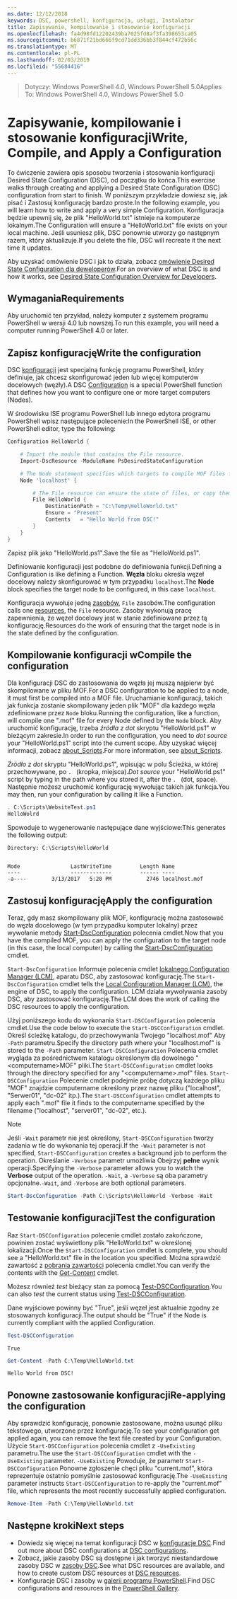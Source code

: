 ```yaml
---
ms.date: 12/12/2018
keywords: DSC, powershell, konfiguracja, usługi, Instalator
title: Zapisywanie, kompilowanie i stosowanie konfiguracji
ms.openlocfilehash: fa4d98fd12202439ba7025fd8af3fa398653ca05
ms.sourcegitcommit: b6871f21bd666f9cd71dd336bb3f844cf472b56c
ms.translationtype: MT
ms.contentlocale: pl-PL
ms.lasthandoff: 02/03/2019
ms.locfileid: "55684416"
---
```

> <span data-ttu-id="04afc-103">Dotyczy: Windows PowerShell 4.0, Windows PowerShell 5.0</span><span class="sxs-lookup"><span data-stu-id="04afc-103">Applies To: Windows PowerShell 4.0, Windows PowerShell 5.0</span></span>

# <a name="write-compile-and-apply-a-configuration"></a><span data-ttu-id="04afc-104">Zapisywanie, kompilowanie i stosowanie konfiguracji</span><span class="sxs-lookup"><span data-stu-id="04afc-104">Write, Compile, and Apply a Configuration</span></span>

<span data-ttu-id="04afc-105">To ćwiczenie zawiera opis sposobu tworzenia i stosowania konfiguracji Desired State Configuration (DSC), od początku do końca.</span><span class="sxs-lookup"><span data-stu-id="04afc-105">This exercise walks through creating and applying a Desired State Configuration (DSC) configuration from start to finish.</span></span>
<span data-ttu-id="04afc-106">W poniższym przykładzie dowiesz się, jak pisać i Zastosuj konfigurację bardzo proste.</span><span class="sxs-lookup"><span data-stu-id="04afc-106">In the following example, you will learn how to write and apply a very simple Configuration.</span></span> <span data-ttu-id="04afc-107">Konfiguracja będzie upewnij się, że plik "HelloWorld.txt" istnieje na komputerze lokalnym.</span><span class="sxs-lookup"><span data-stu-id="04afc-107">The Configuration will ensure a "HelloWorld.txt" file exists on your local machine.</span></span> <span data-ttu-id="04afc-108">Jeśli usuniesz plik, DSC ponownie utworzy go następnym razem, który aktualizuje.</span><span class="sxs-lookup"><span data-stu-id="04afc-108">If you delete the file, DSC will recreate it the next time it updates.</span></span>

<span data-ttu-id="04afc-109">Aby uzyskać omówienie DSC i jak to działa, zobacz [omówienie Desired State Configuration dla deweloperów](../overview/overview.md).</span><span class="sxs-lookup"><span data-stu-id="04afc-109">For an overview of what DSC is and how it works, see [Desired State Configuration Overview for Developers](../overview/overview.md).</span></span>

## <a name="requirements"></a><span data-ttu-id="04afc-110">Wymagania</span><span class="sxs-lookup"><span data-stu-id="04afc-110">Requirements</span></span>

<span data-ttu-id="04afc-111">Aby uruchomić ten przykład, należy komputer z systemem programu PowerShell w wersji 4.0 lub nowszej.</span><span class="sxs-lookup"><span data-stu-id="04afc-111">To run this example, you will need a computer running PowerShell 4.0 or later.</span></span>

## <a name="write-the-configuration"></a><span data-ttu-id="04afc-112">Zapisz konfigurację</span><span class="sxs-lookup"><span data-stu-id="04afc-112">Write the configuration</span></span>

<span data-ttu-id="04afc-113">DSC [konfiguracji](configurations.md) jest specjalną funkcję programu PowerShell, który definiuje, jak chcesz skonfigurować jeden lub więcej komputerów docelowych (węzły).</span><span class="sxs-lookup"><span data-stu-id="04afc-113">A DSC [Configuration](configurations.md) is a special PowerShell function that defines how you want to configure one or more target computers (Nodes).</span></span>

<span data-ttu-id="04afc-114">W środowisku ISE programu PowerShell lub innego edytora programu PowerShell wpisz następujące polecenie:</span><span class="sxs-lookup"><span data-stu-id="04afc-114">In the PowerShell ISE, or other PowerShell editor, type the following:</span></span>

```powershell
Configuration HelloWorld {

    # Import the module that contains the File resource.
    Import-DscResource -ModuleName PsDesiredStateConfiguration

    # The Node statement specifies which targets to compile MOF files for, when this configuration is executed.
    Node 'localhost' {

        # The File resource can ensure the state of files, or copy them from a source to a destination with persistent updates.
        File HelloWorld {
            DestinationPath = "C:\Temp\HelloWorld.txt"
            Ensure = "Present"
            Contents   = "Hello World from DSC!"
        }
    }
}
```

<span data-ttu-id="04afc-115">Zapisz plik jako "HelloWorld.ps1".</span><span class="sxs-lookup"><span data-stu-id="04afc-115">Save the file as "HelloWorld.ps1".</span></span>

<span data-ttu-id="04afc-116">Definiowanie konfiguracji jest podobne do definiowania funkcji.</span><span class="sxs-lookup"><span data-stu-id="04afc-116">Defining a Configuration is like defining a Function.</span></span> <span data-ttu-id="04afc-117">**Węzła** bloku określa węzeł docelowy należy skonfigurować w tym przypadku `localhost`.</span><span class="sxs-lookup"><span data-stu-id="04afc-117">The **Node** block specifies the target node to be configured, in this case `localhost`.</span></span>

<span data-ttu-id="04afc-118">Konfiguracja wywołuje jedną [zasobów](../resources/resources.md), `File` zasobów.</span><span class="sxs-lookup"><span data-stu-id="04afc-118">The configuration calls one [resources](../resources/resources.md), the `File` resource.</span></span> <span data-ttu-id="04afc-119">Zasoby wykonują pracę zapewnienia, że węzeł docelowy jest w stanie zdefiniowane przez tą konfigurację.</span><span class="sxs-lookup"><span data-stu-id="04afc-119">Resources do the work of ensuring that the target node is in the state defined by the configuration.</span></span>

## <a name="compile-the-configuration"></a><span data-ttu-id="04afc-120">Kompilowanie konfiguracji w</span><span class="sxs-lookup"><span data-stu-id="04afc-120">Compile the configuration</span></span>

<span data-ttu-id="04afc-121">Dla konfiguracji DSC do zastosowania do węzła jej muszą najpierw być skompilowane w pliku MOF.</span><span class="sxs-lookup"><span data-stu-id="04afc-121">For a DSC configuration to be applied to a node, it must first be compiled into a MOF file.</span></span>
<span data-ttu-id="04afc-122">Uruchamianie konfiguracji, takich jak funkcja zostanie skompilowany jeden plik "MOF" dla każdego węzła zdefiniowane przez `Node` bloku.</span><span class="sxs-lookup"><span data-stu-id="04afc-122">Running the configuration, like a function, will compile one ".mof" file for every Node defined by the `Node` block.</span></span>
<span data-ttu-id="04afc-123">Aby uruchomić konfigurację, trzeba *źródła z dot* skryptu "HelloWorld.ps1" w bieżącym zakresie.</span><span class="sxs-lookup"><span data-stu-id="04afc-123">In order to run the configuration, you need to *dot source* your "HelloWorld.ps1" script into the current scope.</span></span>
<span data-ttu-id="04afc-124">Aby uzyskać więcej informacji, zobacz [about_Scripts](/powershell/module/microsoft.powershell.core/about/about_scripts?view=powershell-6#script-scope-and-dot-sourcing).</span><span class="sxs-lookup"><span data-stu-id="04afc-124">For more information, see [about_Scripts](/powershell/module/microsoft.powershell.core/about/about_scripts?view=powershell-6#script-scope-and-dot-sourcing).</span></span>

<span data-ttu-id="04afc-125">*Źródło z dot* skryptu "HelloWorld.ps1", wpisując w polu Ścieżka, w której przechowywane, po `. ` (kropka, miejsca).</span><span class="sxs-lookup"><span data-stu-id="04afc-125">*Dot source* your "HelloWorld.ps1" script by typing in the path where you stored it, after the `. ` (dot, space).</span></span> <span data-ttu-id="04afc-126">Następnie możesz uruchomić konfigurację wywołując takich jak funkcja.</span><span class="sxs-lookup"><span data-stu-id="04afc-126">You may then, run your configuration by calling it like a Function.</span></span>

```powershell
. C:\Scripts\WebsiteTest.ps1
HelloWolrd
```

<span data-ttu-id="04afc-127">Spowoduje to wygenerowanie następujące dane wyjściowe:</span><span class="sxs-lookup"><span data-stu-id="04afc-127">This generates the following output:</span></span>

```output
Directory: C:\Scripts\HelloWorld


Mode                LastWriteTime         Length Name
----                -------------         ------ ----
-a----        3/13/2017   5:20 PM           2746 localhost.mof
```

## <a name="apply-the-configuration"></a><span data-ttu-id="04afc-128">Zastosuj konfigurację</span><span class="sxs-lookup"><span data-stu-id="04afc-128">Apply the configuration</span></span>

<span data-ttu-id="04afc-129">Teraz, gdy masz skompilowany plik MOF, konfigurację można zastosować do węzła docelowego (w tym przypadku komputer lokalny) przez wywołanie metody [Start-DscConfiguration](/powershell/module/psdesiredstateconfiguration/start-dscconfiguration) polecenia cmdlet.</span><span class="sxs-lookup"><span data-stu-id="04afc-129">Now that you have the compiled MOF, you can apply the configuration to the target node (in this case, the local computer) by calling the [Start-DscConfiguration](/powershell/module/psdesiredstateconfiguration/start-dscconfiguration) cmdlet.</span></span>

<span data-ttu-id="04afc-130">`Start-DscConfiguration` Informuje polecenia cmdlet [lokalnego Configuration Manager (LCM)](../managing-nodes/metaConfig.md), aparatu DSC, aby zastosować konfigurację.</span><span class="sxs-lookup"><span data-stu-id="04afc-130">The `Start-DscConfiguration` cmdlet tells the [Local Configuration Manager (LCM)](../managing-nodes/metaConfig.md), the engine of DSC, to apply the configuration.</span></span>
<span data-ttu-id="04afc-131">LCM działa wywoływania zasoby DSC, aby zastosować konfigurację.</span><span class="sxs-lookup"><span data-stu-id="04afc-131">The LCM does the work of calling the DSC resources to apply the configuration.</span></span>

<span data-ttu-id="04afc-132">Użyj poniższego kodu do wykonania `Start-DSCConfiguration` polecenia cmdlet.</span><span class="sxs-lookup"><span data-stu-id="04afc-132">Use the code below to execute the `Start-DSCConfiguration` cmdlet.</span></span> <span data-ttu-id="04afc-133">Określ ścieżkę katalogu, do przechowywania Twojego "localhost.mof" Aby `-Path` parametru.</span><span class="sxs-lookup"><span data-stu-id="04afc-133">Specify the directory path where your "localhost.mof" is stored to the `-Path` parameter.</span></span> <span data-ttu-id="04afc-134">`Start-DSCConfiguration` Polecenia cmdlet wygląda za pośrednictwem katalogu określonym dla dowolnego "\<computername\>MOF" pliki.</span><span class="sxs-lookup"><span data-stu-id="04afc-134">The `Start-DSCConfiguration` cmdlet looks through the directory specified for any "\<computername\>.mof" files.</span></span> <span data-ttu-id="04afc-135">`Start-DSCConfiguration` Polecenie cmdlet podejmie próbę dotyczą każdego pliku "MOF" znajdzie computername określony przez nazwę pliku ("localhost", "Serwer01", "dc-02" itp.).</span><span class="sxs-lookup"><span data-stu-id="04afc-135">The `Start-DSCConfiguration` cmdlet attempts to apply each ".mof" file it finds to the computername specified by the filename ("localhost", "server01", "dc-02", etc.).</span></span>

> [!NOTE]
> <span data-ttu-id="04afc-136">Jeśli `-Wait` parametr nie jest określony, `Start-DSCConfiguration` tworzy zadania w tle do wykonania tej operacji.</span><span class="sxs-lookup"><span data-stu-id="04afc-136">If the `-Wait` parameter is not specified, `Start-DSCConfiguration` creates a background job to perform the operation.</span></span> <span data-ttu-id="04afc-137">Określanie `-Verbose` parametr umożliwia Obejrzyj **pełne** wynik operacji.</span><span class="sxs-lookup"><span data-stu-id="04afc-137">Specifying the `-Verbose` parameter allows you to watch the **Verbose** output of the operation.</span></span> <span data-ttu-id="04afc-138">`-Wait`, a `-Verbose` są oba parametry opcjonalne.</span><span class="sxs-lookup"><span data-stu-id="04afc-138">`-Wait`, and `-Verbose` are both optional parameters.</span></span>

```powershell
Start-DscConfiguration -Path C:\Scripts\HelloWorld -Verbose -Wait
```

## <a name="test-the-configuration"></a><span data-ttu-id="04afc-139">Testowanie konfiguracji</span><span class="sxs-lookup"><span data-stu-id="04afc-139">Test the configuration</span></span>

<span data-ttu-id="04afc-140">Raz `Start-DSCConfiguration` polecenie cmdlet zostało zakończone, powinien zostać wyświetlony plik "HelloWorld.txt" w określonej lokalizacji.</span><span class="sxs-lookup"><span data-stu-id="04afc-140">Once the `Start-DSCConfiguration` cmdlet is complete, you should see a "HelloWorld.txt" file in the location you specified.</span></span> <span data-ttu-id="04afc-141">Można sprawdzić zawartość z [pobrania zawartości](/powershell/module/microsoft.powershell.management/get-content) polecenia cmdlet.</span><span class="sxs-lookup"><span data-stu-id="04afc-141">You can verify the contents with the [Get-Content](/powershell/module/microsoft.powershell.management/get-content) cmdlet.</span></span>

<span data-ttu-id="04afc-142">Możesz również *test* bieżący stan za pomocą [Test-DSCConfiguration](/powershell/module/psdesiredstateconfiguration/Test-DSCConfiguration).</span><span class="sxs-lookup"><span data-stu-id="04afc-142">You can also *test* the current status using [Test-DSCConfiguration](/powershell/module/psdesiredstateconfiguration/Test-DSCConfiguration).</span></span>

<span data-ttu-id="04afc-143">Dane wyjściowe powinny być "True", jeśli węzeł jest aktualnie zgodny ze stosowanych konfiguracji.</span><span class="sxs-lookup"><span data-stu-id="04afc-143">The output should be "True" if the Node is currently compliant with the applied Configuration.</span></span>

```powershell
Test-DSCConfiguration
```

```output
True
```

```powershell
Get-Content -Path C:\Temp\HelloWorld.txt
```

```output
Hello World from DSC!
```

## <a name="re-applying-the-configuration"></a><span data-ttu-id="04afc-144">Ponowne zastosowanie konfiguracji</span><span class="sxs-lookup"><span data-stu-id="04afc-144">Re-applying the configuration</span></span>

<span data-ttu-id="04afc-145">Aby sprawdzić konfigurację, ponownie zastosowane, można usunąć pliku tekstowego, utworzone przez konfigurację.</span><span class="sxs-lookup"><span data-stu-id="04afc-145">To see your configuration get applied again, you can remove the text file created by your Configuration.</span></span> <span data-ttu-id="04afc-146">Użycie `Start-DSCConfiguration` polecenia cmdlet z `-UseExisting` parametru.</span><span class="sxs-lookup"><span data-stu-id="04afc-146">The use the `Start-DSCConfiguration` cmdlet with the `-UseExisting` parameter.</span></span> <span data-ttu-id="04afc-147">`-UseExisting` Powoduje, że parametr `Start-DSCConfiguration` Ponowne zgłoszenie chęci pliku "current.mof", która reprezentuje ostatnio pomyślnie zastosować konfigurację.</span><span class="sxs-lookup"><span data-stu-id="04afc-147">The `-UseExisting` parameter instructs `Start-DSCConfiguration` to re-apply the "current.mof" file, which represents the most recently successfully applied configuration.</span></span>

```powershell
Remove-Item -Path C:\Temp\HelloWorld.txt
```

## <a name="next-steps"></a><span data-ttu-id="04afc-148">Następne kroki</span><span class="sxs-lookup"><span data-stu-id="04afc-148">Next steps</span></span>

- <span data-ttu-id="04afc-149">Dowiedz się więcej na temat konfiguracji DSC w [konfiguracje DSC](configurations.md).</span><span class="sxs-lookup"><span data-stu-id="04afc-149">Find out more about DSC configurations at [DSC configurations](configurations.md).</span></span>
- <span data-ttu-id="04afc-150">Zobacz, jakie zasoby DSC są dostępne i jak tworzyć niestandardowe zasoby DSC w [zasoby DSC](../resources/resources.md).</span><span class="sxs-lookup"><span data-stu-id="04afc-150">See what DSC resources are available, and how to create custom DSC resources at [DSC resources](../resources/resources.md).</span></span>
- <span data-ttu-id="04afc-151">Konfiguracje DSC i zasoby w [galerii programu PowerShell](https://www.powershellgallery.com/).</span><span class="sxs-lookup"><span data-stu-id="04afc-151">Find DSC configurations and resources in the [PowerShell Gallery](https://www.powershellgallery.com/).</span></span>
